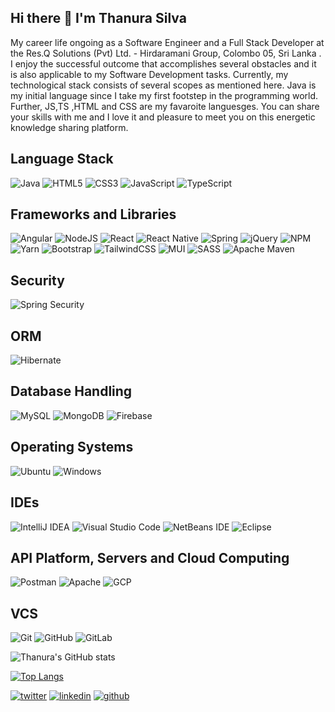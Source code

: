 ## Hi there 👋 I'm Thanura Silva

My career life ongoing as a Software Engineer and a Full Stack Developer at the Res.Q Solutions (Pvt) Ltd. - Hirdaramani Group, Colombo 05, Sri Lanka . I enjoy the successful outcome that accomplishes several obstacles and it is also applicable to my Software Development tasks. Currently, my technological stack consists of several scopes as mentioned here. Java is my initial language since I take my first footstep in the programming world. Further, JS,TS ,HTML and CSS are my favaroite languesges. You can share your skills with me and I love it and pleasure to meet you on this energetic knowledge sharing platform.

## Language Stack
  ![Java](https://img.shields.io/badge/java-%23ED8B00.svg?style=for-the-badge&logo=java&logoColor=white)
  ![HTML5](https://img.shields.io/badge/html5-%23E34F26.svg?style=for-the-badge&logo=html5&logoColor=white)
  ![CSS3](https://img.shields.io/badge/css3-%231572B6.svg?style=for-the-badge&logo=css3&logoColor=white)
  ![JavaScript](https://img.shields.io/badge/javascript-%23323330.svg?style=for-the-badge&logo=javascript&logoColor=%23F7DF1E)
  ![TypeScript](https://img.shields.io/badge/typescript-%23007ACC.svg?style=for-the-badge&logo=typescript&logoColor=white)
  
 ## Frameworks and Libraries
 ![Angular](https://img.shields.io/badge/angular-%23DD0031.svg?style=for-the-badge&logo=angular&logoColor=white)
 ![NodeJS](https://img.shields.io/badge/node.js-6DA55F?style=for-the-badge&logo=node.js&logoColor=white)
 ![React](https://img.shields.io/badge/react-%2320232a.svg?style=for-the-badge&logo=react&logoColor=%2361DAFB)
 ![React Native](https://img.shields.io/badge/react_native-%2320232a.svg?style=for-the-badge&logo=react&logoColor=%2361DAFB)
 ![Spring](https://img.shields.io/badge/Spring-6DB33F?style=for-the-badge&logo=spring&logoColor=white)
 ![jQuery](https://img.shields.io/badge/jquery-%230769AD.svg?style=for-the-badge&logo=jquery&logoColor=white)
 ![NPM](https://img.shields.io/badge/NPM-%23000000.svg?style=for-the-badge&logo=npm&logoColor=white)
 ![Yarn](https://img.shields.io/badge/yarn-%232C8EBB.svg?style=for-the-badge&logo=yarn&logoColor=white)
 ![Bootstrap](https://img.shields.io/badge/bootstrap-%23563D7C.svg?style=for-the-badge&logo=bootstrap&logoColor=white)
 ![TailwindCSS](https://img.shields.io/badge/tailwindcss-%2338B2AC.svg?style=for-the-badge&logo=tailwind-css&logoColor=white)
 ![MUI](https://img.shields.io/badge/MUI-%230081CB.svg?style=for-the-badge&logo=mui&logoColor=white)
 ![SASS](https://img.shields.io/badge/SASS-hotpink.svg?style=for-the-badge&logo=SASS&logoColor=white)
 ![Apache Maven](https://img.shields.io/badge/Apache%20Maven-C71A36?style=for-the-badge&logo=Apache%20Maven&logoColor=white)
   
 ## Security
 ![Spring Security](https://img.shields.io/badge/Spring_Security-6DB33F?style=for-the-badge&logo=Spring-Security&logoColor=white)
 
 ## ORM
 ![Hibernate](https://img.shields.io/badge/Hibernate-59666C?style=for-the-badge&logo=Hibernate&logoColor=white)
  
## Database Handling  
  ![MySQL](https://img.shields.io/badge/mysql-%2300f.svg?style=for-the-badge&logo=mysql&logoColor=white)
  ![MongoDB](https://img.shields.io/badge/MongoDB-%234ea94b.svg?style=for-the-badge&logo=mongodb&logoColor=white)
  ![Firebase](https://img.shields.io/badge/firebase-%23039BE5.svg?style=for-the-badge&logo=firebase)
  
  
## Operating Systems
  ![Ubuntu](https://img.shields.io/badge/Ubuntu-E95420?style=for-the-badge&logo=ubuntu&logoColor=white)
  ![Windows](https://img.shields.io/badge/Windows-0078D6?style=for-the-badge&logo=windows&logoColor=white)
  
## IDEs  
   ![IntelliJ IDEA](https://img.shields.io/badge/IntelliJIDEA-000000.svg?style=for-the-badge&logo=intellij-idea&logoColor=white)
   ![Visual Studio Code](https://img.shields.io/badge/Visual%20Studio%20Code-0078d7.svg?style=for-the-badge&logo=visual-studio-code&logoColor=white)
   ![NetBeans IDE](https://img.shields.io/badge/NetBeansIDE-1B6AC6.svg?style=for-the-badge&logo=apache-netbeans-ide&logoColor=white)
   ![Eclipse](https://img.shields.io/badge/Eclipse-FE7A16.svg?style=for-the-badge&logo=Eclipse&logoColor=white)
      
 ## API Platform, Servers and Cloud Computing
   ![Postman](https://img.shields.io/badge/Postman-FF6C37?style=for-the-badge&logo=postman&logoColor=white)
   ![Apache](https://img.shields.io/badge/apache-%23D42029.svg?style=for-the-badge&logo=apache&logoColor=white)
   ![GCP](https://img.shields.io/badge/Google_Cloud-4285F4?style=for-the-badge&logo=google-cloud&logoColor=white)

## VCS
   ![Git](https://img.shields.io/badge/git-%23F05033.svg?style=for-the-badge&logo=git&logoColor=white)
   ![GitHub](https://img.shields.io/badge/github-%23121011.svg?style=for-the-badge&logo=github&logoColor=white)
   ![GitLab](https://img.shields.io/badge/gitlab-%23181717.svg?style=for-the-badge&logo=gitlab&logoColor=white)

![Thanura's GitHub stats](https://github-readme-stats.vercel.app/api?username=thanurasilva&show_icons=true&theme=github_dark)

[![Top Langs](https://github-readme-stats.vercel.app/api/top-langs/?username=thanurasilva&layout=demo)](https://github.com/thanurasilva/github-readme-stats)


[![twitter](https://github.com/shikhar1020jais1/Git-Social/blob/master/Icons/Twitter.png (Twitter))][3]
[![linkedin](https://github.com/shikhar1020jais1/Git-Social/blob/master/Icons/LinkedIn.png (LinkedIn))][4]
[![github](https://github.com/shikhar1020jais1/Git-Social/blob/master/Icons/Github.png (Github))][5]

[3]: https://www.twitter.com/ThanuraSilva22
[4]: https://www.linkedin.com/in/thanura-silva-40556b23a/
[5]: https://www.github.com/ThanuraSilva

